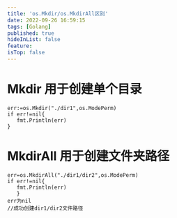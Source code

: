 ```yaml
---
title: 'os.Mkdir/os.MkdirAll区别'
date: 2022-09-26 16:59:15
tags: [Golang]
published: true
hideInList: false
feature: 
isTop: false
---
```

# Mkdir 用于创建单个目录

```
err:=os.Mkdir("./dir1",os.ModePerm)
if err!=nil{
   fmt.Println(err)
}
```

# MkdirAll 用于创建文件夹路径
```
err=os.MkdirAll("./dir1/dir2",os.ModePerm)
if err!=nil{
   fmt.Println(err)
   }
err为nil
//成功创建dir1/dir2文件路径
```
